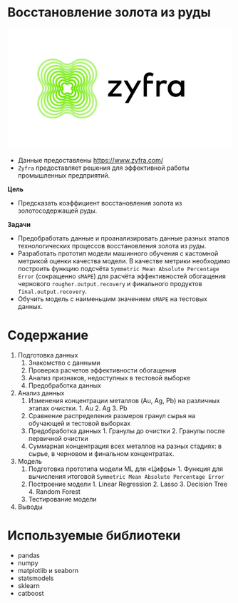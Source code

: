 # Восстановление золота из руды
![](Zyfra_Logo_Eng.png?raw=true "Title")

* Данные предоставлены https://www.zyfra.com/
*  `Zyfra` предоставляет решения для эффективной работы промышленных предприятий.

**Цель**
* Предсказать коэффициент восстановления золота из золотосодержащей руды.

**Задачи**
* Предобработать данные и проанализировать данные разных этапов технологических процессов восстановления золота из руды.
* Разработать прототип модели машинного обучения с кастомной метрикой оценки качества модели. В качестве метрики необходимо построить функцию подсчёта `Symmetric Mean Absolute Percentage Error` (сокращенно `sMAPE`) для расчёта эффективностей обогащения чернового `rougher.output.recovery` и финального продуктов `final.output.recovery`.
* Обучить модель с наименьшим значением `sMAPE` на тестовых данных.

# Содержание
1.  Подготовка данных
    1. Знакомство с данными
    2. Проверка расчетов эффективности обогащения
    3. Анализ признаков, недоступных в тестовой выборке
    4. Предобработка данных
2. Анализ данных
    1. Изменения концентрации металлов (Au, Ag, Pb) на различных этапах очистки.
            1. Au
            2. Ag
            3. Pb
    2. Сравнение распределения размеров гранул сырья на обучающей и тестовой выборках
    4. Предобработка данных
            1. Гранулы до очистки
            2. Гранулы после первичной очистки
    3. Суммарная концентрация всех металлов на разных стадиях: в сырье, в черновом и финальном концентратах.
 3. Модель
      1. Подготовка прототипа модели ML для «Цифры»
              1.  Функция для вычисления итоговой `Symmetric Mean Absolute Percentage Error`
      2. Построение модели
              1. Linear Regression
              2. Lasso
              3. Decision Tree
              4. Random Forest
      3. Тестирование модели
4. Выводы

# Используемые библиотеки
* pandas
* numpy
* matplotlib и seaborn
* statsmodels
* sklearn
* catboost
